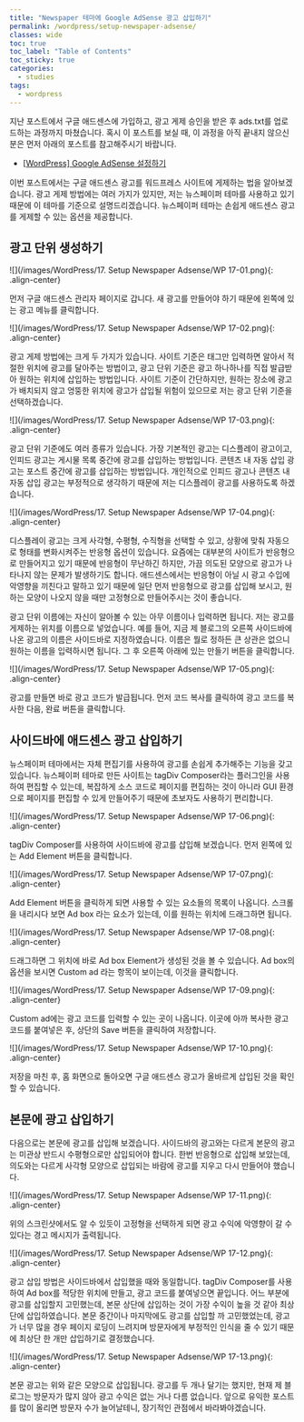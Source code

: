 ```yaml
---
title: "Newspaper 테마에 Google AdSense 광고 삽입하기"
permalink: /wordpress/setup-newspaper-adsense/
classes: wide
toc: true
toc_label: "Table of Contents"
toc_sticky: true
categories:
  - studies
tags:
  - wordpress
---
```


지난 포스트에서 구글 애드센스에 가입하고, 광고 게제 승인을 받은 후 ads.txt를 업로드하는 과정까지 마쳤습니다. 혹시 이 포스트를 보실 때, 이 과정을 아직 끝내지 않으신 분은 먼저 아래의 포스트를 참고해주시기 바랍니다.

- [[WordPress] Google AdSense 설정하기](/wordpress/setting-google-adsense/)

이번 포스트에서는 구글 애드센스 광고를 워드프레스 사이트에 게제하는 법을 알아보겠습니다. 광고 게제 방법에는 여러 가지가 있지만, 저는 뉴스페이퍼 테마를 사용하고 있기 때문에 이 테마를 기준으로 설명드리겠습니다. 뉴스페이퍼 테마는 손쉽게 애드센스 광고를 게제할 수 있는 옵션을 제공합니다.

## 광고 단위 생성하기

![](/images/WordPress/17. Setup Newspaper Adsense/WP 17-01.png){: .align-center}

먼저 구글 애드센스 관리자 페이지로 갑니다. 새 광고를 만들어야 하기 때문에 왼쪽에 있는 광고 메뉴를 클릭합니다.

![](/images/WordPress/17. Setup Newspaper Adsense/WP 17-02.png){: .align-center}

광고 게제 방법에는 크게 두 가지가 있습니다. 사이트 기준은 태그만 입력하면 알아서 적절한 위치에 광고를 달아주는 방법이고, 광고 단위 기준은 광고 하나하나를 직접 발급받아 원하는 위치에 삽입하는 방법입니다. 사이트 기준이 간단하지만, 원하는 장소에 광고가 배치되지 않고 엉뚱한 위치에 광고가 삽입될 위험이 있으므로 저는 광고 단위 기준을 선택하겠습니다.

![](/images/WordPress/17. Setup Newspaper Adsense/WP 17-03.png){: .align-center}

광고 단위 기준에도 여러 종류가 있습니다. 가장 기본적인 광고는 디스플레이 광고이고, 인피드 광고는 게시물 목록 중간에 광고를 삽입하는 방법입니다. 콘텐츠 내 자동 삽입 광고는 포스트 중간에 광고를 삽입하는 방법입니다. 개인적으로 인피드 광고나 콘텐츠 내 자동 삽입 광고는 부정적으로 생각하기 때문에 저는 디스플레이 광고를 사용하도록 하겠습니다.

![](/images/WordPress/17. Setup Newspaper Adsense/WP 17-04.png){: .align-center}

디스플레이 광고는 크게 사각형, 수평형, 수직형을 선택할 수 있고, 상황에 맞춰 자동으로 형태를 변화시켜주는 반응형 옵션이 있습니다. 요즘에는 대부분의 사이트가 반응형으로 만들어지고 있기 때문에 반응형이 무난하긴 하지만, 가끔 의도된 모양으로 광고가 나타나지 않는 문제가 발생하기도 합니다. 애드센스에서는 반응형이 아닐 시 광고 수입에 악영향을 끼친다고 말하고 있기 때문에 일단 먼저 반응형으로 광고를 삽입해 보시고, 원하는 모양이 나오지 않을 때만 고정형으로 만들어주시는 것이 좋습니다.

광고 단위 이름에는 자신이 알아볼 수 있는 아무 이름이나 입력하면 됩니다. 저는 광고를 게제하는 위치를 이름으로 넣었습니다. 예를 들어, 지금 제 블로그의 오른쪽 사이드바에 나온 광고의 이름은 사이드바로 지정하였습니다. 이름은 뭘로 정하든 큰 상관은 없으니 원하는 이름을 입력하시면 됩니다. 그 후 오른쪽 아래에 있는 만들기 버튼을 클릭합니다.

![](/images/WordPress/17. Setup Newspaper Adsense/WP 17-05.png){: .align-center}

광고를 만들면 바로 광고 코드가 발급됩니다. 먼저 코드 복사를 클릭하여 광고 코드를 복사한 다음, 완료 버튼을 클릭합니다.

## 사이드바에 애드센스 광고 삽입하기

뉴스페이퍼 테마에서는 자체 편집기를 사용하여 광고를 손쉽게 추가해주는 기능을 갖고 있습니다. 뉴스페이퍼 테마로 만든 사이트는 tagDiv Composer라는 플러그인을 사용하여 편집할 수 있는데, 복잡하게 소스 코드로 페이지를 편집하는 것이 아니라 GUI 환경으로 페이지를 편집할 수 있게 만들어주기 때문에 초보자도 사용하기 편리합니다.

![](/images/WordPress/17. Setup Newspaper Adsense/WP 17-06.png){: .align-center}

tagDiv Composer를 사용하여 사이드바에 광고를 삽입해 보겠습니다. 먼저 왼쪽에 있는 Add Element 버튼을 클릭합니다.

![](/images/WordPress/17. Setup Newspaper Adsense/WP 17-07.png){: .align-center}

Add Element 버튼을 클릭하게 되면 사용할 수 있는 요소들의 목록이 나옵니다. 스크롤을 내리시다 보면 Ad box 라는 요소가 있는데, 이를 원하는 위치에 드래그하면 됩니다.

![](/images/WordPress/17. Setup Newspaper Adsense/WP 17-08.png){: .align-center}

드래그하면 그 위치에 바로 Ad box Element가 생성된 것을 볼 수 있습니다. Ad box의 옵션을 보시면 Custom ad 라는 항목이 보이는데, 이것을 클릭합니다.

![](/images/WordPress/17. Setup Newspaper Adsense/WP 17-09.png){: .align-center}

Custom ad에는 광고 코드를 입력할 수 있는 곳이 나옵니다. 이곳에 아까 복사한 광고 코드를 붙여넣은 후, 상단의 Save 버튼을 클릭하여 저장합니다.

![](/images/WordPress/17. Setup Newspaper Adsense/WP 17-10.png){: .align-center}

저장을 마친 후, 홈 화면으로 돌아오면 구글 애드센스 광고가 올바르게 삽입된 것을 확인할 수 있습니다.

## 본문에 광고 삽입하기

다음으로는 본문에 광고를 삽입해 보겠습니다. 사이드바의 광고와는 다르게 본문의 광고는 미관상 반드시 수평형으로만 삽입되어야 합니다. 한번 반응형으로 삽입해 보았는데, 의도와는 다르게 사각형 모양으로 삽입되는 바람에 광고를 지우고 다시 만들어야 했습니다. 

![](/images/WordPress/17. Setup Newspaper Adsense/WP 17-11.png){: .align-center}

위의 스크린샷에서도 알 수 있듯이 고정형을 선택하게 되면 광고 수익에 악영향이 갈 수 있다는 경고 메시지가 출력됩니다.

![](/images/WordPress/17. Setup Newspaper Adsense/WP 17-12.png){: .align-center}

광고 삽입 방법은 사이드바에서 삽입했을 때와 동일합니다. tagDiv Composer를 사용하여 Ad box를 적당한 위치에 만들고, 광고 코드를 붙여넣으면 끝입니다. 어느 부분에 광고를 삽입할지 고민했는데, 본문 상단에 삽입하는 것이 가장 수익이 높을 것 같아 최상단에 삽입하였습니다. 본문 중간이나 마지막에도 광고를 삽입할 까 고민했었는데, 광고가 너무 많을 경우 페이지 로딩이 느려지며 방문자에게 부정적인 인식을 줄 수 있기 때문에 최상단 한 개만 삽입하기로 결정했습니다.

![](/images/WordPress/17. Setup Newspaper Adsense/WP 17-13.png){: .align-center}

본문 광고는 위와 같은 모양으로 삽입됩니다. 광고를 두 개나 달기는 했지만, 현재 제 블로그는 방문자가 많지 않아 광고 수익은 없는 거나 다름 없습니다. 앞으로 유익한 포스트를 많이 올리면 방문자 수가 늘어날테니, 장기적인 관점에서 바라봐야겠습니다.